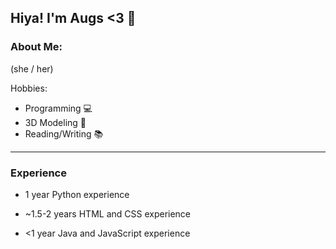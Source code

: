 ## Hiya! I'm Augs <3 🌱

### About Me:

(she / her)

Hobbies:

- Programming 💻
- 3D Modeling 🎨
- Reading/Writing 📚

---

### Experience

- 1 year Python experience

- ~1.5-2 years HTML and CSS experience

- <1 year Java and JavaScript experience


